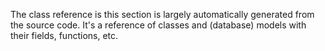 The class reference is this section is largely automatically generated from the source code. It's a reference of classes and (database) models with their fields, functions, etc.

